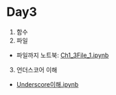 # Day3

1. 함수
2. 파일

 - 파일까지 노트북: [Ch1_3File_1.ipynb](/day3/Ch1_3File_1.ipynb)

3. 언더스코어 이해
 - [Underscore이해.ipynb](/day3/Underscore이해.ipynb)
